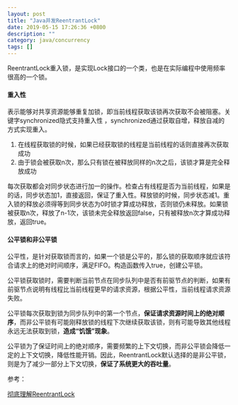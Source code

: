 ```yaml
---
layout: post
title: "Java并发ReentrantLock"
date: 2019-05-15 17:26:36 +0800
description: ""
category: java/concurrency
tags: []
---
```


ReentrantLock重入锁，是实现Lock接口的一个类，也是在实际编程中使用频率很高的一个锁。

#### 重入性

表示能够对共享资源能够重复加锁，即当前线程获取该锁再次获取不会被阻塞。关键字synchronized隐式支持重入性 ，synchronized通过获取自增，释放自减的方式实现重入。

1. 在线程获取锁的时候，如果已经获取锁的线程是当前线程的话则直接再次获取成功
2. 由于锁会被获取n次，那么只有锁在被释放同样的n次之后，该锁才算是完全释放成功 

每次获取都会对同步状态进行加一的操作。检查占有线程是否为当前线程，如果是的话，同步状态加1，直接返回，保证了重入性。释放锁的时候，同步状态减1。重入锁的释放必须得等到同步状态为0时锁才算成功释放，否则锁仍未释放。如果锁被获取n次，释放了n-1次，该锁未完全释放返回false，只有被释放n次才算成功释放，返回true。 

#### 公平锁和非公平锁

公平性，是针对获取锁而言的，如果一个锁是公平的，那么锁的获取顺序就应该符合请求上的绝对时间顺序，满足FIFO。构造函数传入true，创建公平锁。

公平锁获取锁时，需要判断当前节点在同步队列中是否有前驱节点的判断，如果有前驱节点说明有线程比当前线程更早的请求资源，根据公平性，当前线程请求资源失败。

公平锁每次获取到锁为同步队列中的第一个节点，**保证请求资源时间上的绝对顺序**，而非公平锁有可能刚释放锁的线程下次继续获取该锁，则有可能导致其他线程永远无法获取到锁，**造成“饥饿”现象**。

公平锁为了保证时间上的绝对顺序，需要频繁的上下文切换，而非公平锁会降低一定的上下文切换，降低性能开销。因此，ReentrantLock默认选择的是非公平锁，则是为了减少一部分上下文切换，**保证了系统更大的吞吐量**。

参考：

[彻底理解ReentrantLock](https://juejin.im/post/5aeb0a8b518825673a2066f0)